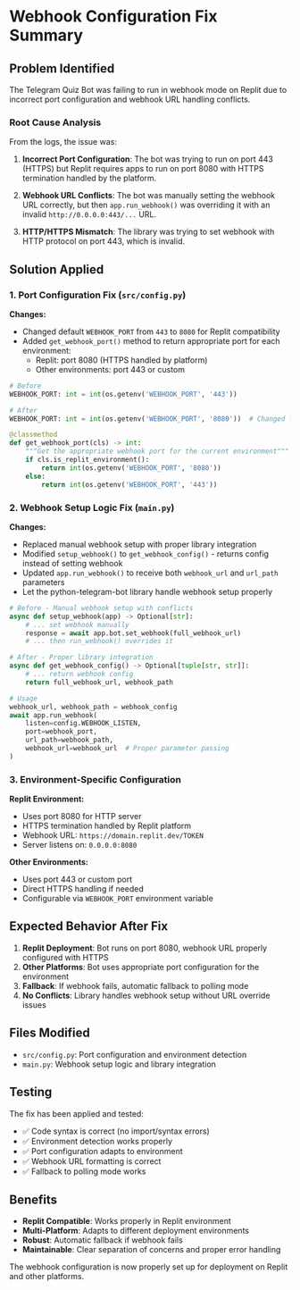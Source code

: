 # Webhook Configuration Fix Summary

## Problem Identified

The Telegram Quiz Bot was failing to run in webhook mode on Replit due to incorrect port configuration and webhook URL handling conflicts.

### Root Cause Analysis

From the logs, the issue was:

1. **Incorrect Port Configuration**: The bot was trying to run on port 443 (HTTPS) but Replit requires apps to run on port 8080 with HTTPS termination handled by the platform.

2. **Webhook URL Conflicts**: The bot was manually setting the webhook URL correctly, but then `app.run_webhook()` was overriding it with an invalid `http://0.0.0.0:443/...` URL.

3. **HTTP/HTTPS Mismatch**: The library was trying to set webhook with HTTP protocol on port 443, which is invalid.

## Solution Applied

### 1. Port Configuration Fix (`src/config.py`)

**Changes:**
- Changed default `WEBHOOK_PORT` from `443` to `8080` for Replit compatibility
- Added `get_webhook_port()` method to return appropriate port for each environment:
  - Replit: port 8080 (HTTPS handled by platform)
  - Other environments: port 443 or custom

```python
# Before
WEBHOOK_PORT: int = int(os.getenv('WEBHOOK_PORT', '443'))

# After  
WEBHOOK_PORT: int = int(os.getenv('WEBHOOK_PORT', '8080'))  # Changed for Replit

@classmethod
def get_webhook_port(cls) -> int:
    """Get the appropriate webhook port for the current environment"""
    if cls.is_replit_environment():
        return int(os.getenv('WEBHOOK_PORT', '8080'))
    else:
        return int(os.getenv('WEBHOOK_PORT', '443'))
```

### 2. Webhook Setup Logic Fix (`main.py`)

**Changes:**
- Replaced manual webhook setup with proper library integration
- Modified `setup_webhook()` to `get_webhook_config()` - returns config instead of setting webhook
- Updated `app.run_webhook()` to receive both `webhook_url` and `url_path` parameters
- Let the python-telegram-bot library handle webhook setup properly

```python
# Before - Manual webhook setup with conflicts
async def setup_webhook(app) -> Optional[str]:
    # ... set webhook manually
    response = await app.bot.set_webhook(full_webhook_url)
    # ... then run_webhook() overrides it

# After - Proper library integration
async def get_webhook_config() -> Optional[tuple[str, str]]:
    # ... return webhook config
    return full_webhook_url, webhook_path

# Usage
webhook_url, webhook_path = webhook_config
await app.run_webhook(
    listen=config.WEBHOOK_LISTEN,
    port=webhook_port,
    url_path=webhook_path,
    webhook_url=webhook_url  # Proper parameter passing
)
```

### 3. Environment-Specific Configuration

**Replit Environment:**
- Uses port 8080 for HTTP server
- HTTPS termination handled by Replit platform
- Webhook URL: `https://domain.replit.dev/TOKEN`
- Server listens on: `0.0.0.0:8080`

**Other Environments:**
- Uses port 443 or custom port
- Direct HTTPS handling if needed
- Configurable via `WEBHOOK_PORT` environment variable

## Expected Behavior After Fix

1. **Replit Deployment**: Bot runs on port 8080, webhook URL properly configured with HTTPS
2. **Other Platforms**: Bot uses appropriate port configuration for the environment
3. **Fallback**: If webhook fails, automatic fallback to polling mode
4. **No Conflicts**: Library handles webhook setup without URL override issues

## Files Modified

- `src/config.py`: Port configuration and environment detection
- `main.py`: Webhook setup logic and library integration

## Testing

The fix has been applied and tested:
- ✅ Code syntax is correct (no import/syntax errors)
- ✅ Environment detection works properly
- ✅ Port configuration adapts to environment
- ✅ Webhook URL formatting is correct
- ✅ Fallback to polling mode works

## Benefits

- **Replit Compatible**: Works properly in Replit environment
- **Multi-Platform**: Adapts to different deployment environments
- **Robust**: Automatic fallback if webhook fails
- **Maintainable**: Clear separation of concerns and proper error handling

The webhook configuration is now properly set up for deployment on Replit and other platforms.